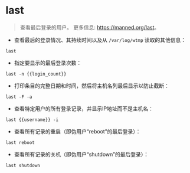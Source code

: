 # last

> 查看最后登录的用户。
> 更多信息: <https://manned.org/last>。

- 查看最后的登录情况、其持续时间以及从 `/var/log/wtmp` 读取的其他信息：

`last`

- 指定要显示的最后登录次数：

`last -n {{login_count}}`

- 打印条目的完整日期和时间，然后将主机名列最后显示以防止截断：

`last -F -a`

- 查看特定用户的所有登录记录，并显示IP地址而不是主机名：

`last {{username}} -i`

- 查看所有记录的重启（即伪用户“reboot”的最后登录）：

`last reboot`

- 查看所有记录的关机（即伪用户“shutdown”的最后登录）：

`last shutdown`